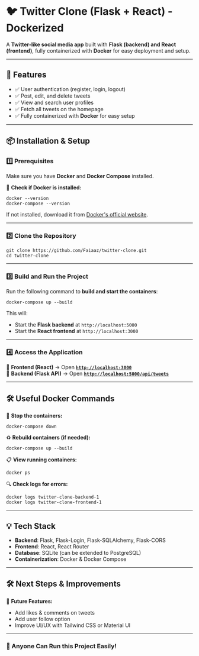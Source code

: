 # **🐦 Twitter Clone (Flask + React) - Dockerized**

A **Twitter-like social media app** built with **Flask (backend) and React (frontend)**, fully containerized with **Docker** for easy deployment and setup.

---

## **🚀 Features**
- ✅ User authentication (register, login, logout)
- ✅ Post, edit, and delete tweets
- ✅ View and search user profiles
- ✅ Fetch all tweets on the homepage
- ✅ Fully containerized with **Docker** for easy setup

---

## **📦 Installation & Setup**

### **1️⃣ Prerequisites**
Make sure you have **Docker** and **Docker Compose** installed.

🔹 **Check if Docker is installed:**

```
docker --version
docker-compose --version
```

If not installed, download it from [Docker's official website](https://www.docker.com/products/docker-desktop).

---

### **2️⃣ Clone the Repository**

```
git clone https://github.com/Faiaaz/twitter-clone.git
cd twitter-clone
```

---

### **3️⃣ Build and Run the Project**
Run the following command to **build and start the containers**:

```
docker-compose up --build
```

This will:
- Start the **Flask backend** at `http://localhost:5000`
- Start the **React frontend** at `http://localhost:3000`

---

### **4️⃣ Access the Application**
📌 **Frontend (React)** → Open **[`http://localhost:3000`](http://localhost:3000)**  
📌 **Backend (Flask API)** → Open **[`http://localhost:5000/api/tweets`](http://localhost:5000/api/tweets)**

---

## **🛠️ Useful Docker Commands**

🛑 **Stop the containers:**

```
docker-compose down
```

♻️ **Rebuild containers (if needed):**

```
docker-compose up --build
```

📋 **View running containers:**

```
docker ps
```

🔍 **Check logs for errors:**

```
docker logs twitter-clone-backend-1
docker logs twitter-clone-frontend-1
```

---

## **💡 Tech Stack**
- **Backend**: Flask, Flask-Login, Flask-SQLAlchemy, Flask-CORS  
- **Frontend**: React, React Router  
- **Database**: SQLite (can be extended to PostgreSQL)  
- **Containerization**: Docker & Docker Compose  

---

## **🛠️ Next Steps & Improvements**
📌 **Future Features:**
- Add likes & comments on tweets
- Add user follow option
- Improve UI/UX with Tailwind CSS or Material UI


---

### **🚀  Anyone Can Run this Project Easily!**

